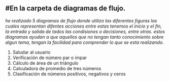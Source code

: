 #**En la carpeta de diagramas de flujo.**
---
*he realizado 5 diagramas de flujo donde utilizo las diferentes figuras las cuales representan difentes acciones entre estas tenemos el inicio y el fin, la entrada y salida de tados las condisiones o decisiones, entre otras. estos diagramas ayudan a que aquellos que no tengan tanto conocimiento sobre algun tema, tengan la facilidad para comprender lo que se esta realizando.*

1. Saludar al usuario
2. Verificación de número par o impar
3. Cálculo de área de un triángulo
4. Calculadora de promedio de tres números
5. Clasificación de números positivos, negativos y ceros
